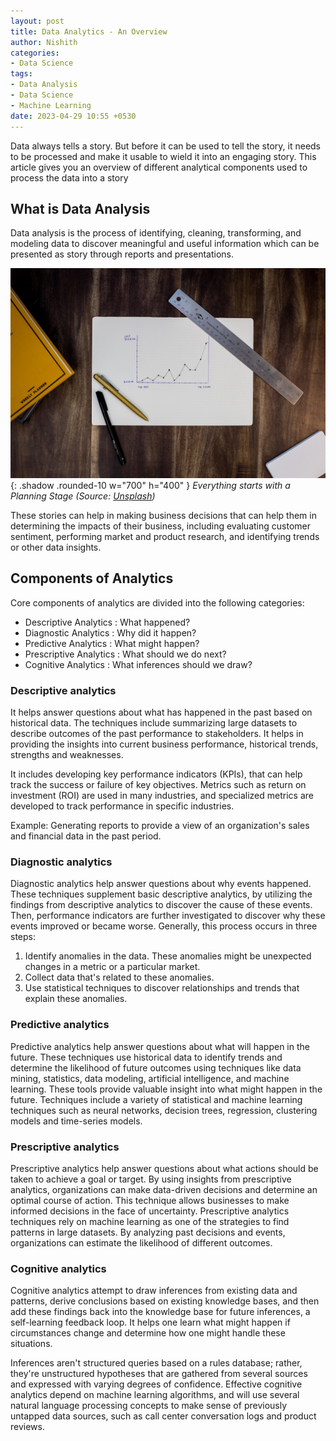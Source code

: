 ```yaml
---
layout: post
title: Data Analytics - An Overview
author: Nishith
categories:
- Data Science
tags:
- Data Analysis
- Data Science
- Machine Learning
date: 2023-04-29 10:55 +0530
---
```

Data always tells a story. But before it can be used to tell the story, it needs to be processed and make it usable to wield it into an engaging story. This article gives you an overview of different analytical components used to process the data into a story

## What is Data Analysis
Data analysis is the process of identifying, cleaning, transforming, and modeling data to discover meaningful and useful information which can be presented as story through reports and presentations.

![Desktop View](/assets/img/ds.jpg){: .shadow .rounded-10 w="700" h="400" }
*Everything starts with a Planning Stage (Source: [Unsplash](https://unsplash.com/photos/6EnTPvPPL6I))*

These stories can help in making business decisions that can help them in determining the impacts of their business, including evaluating customer sentiment, performing market and product research, and identifying trends or other data insights.

## Components of Analytics

Core components of analytics are divided into the following categories:

-   Descriptive Analytics 
    : What happened?
-   Diagnostic Analytics
    : Why did it happen?
-   Predictive Analytics
    : What might happen?
-   Prescriptive Analytics
    : What should we do next?
-   Cognitive Analytics
    : What inferences should we draw?

### Descriptive analytics

It helps answer questions about what has happened in the past based on historical data. The techniques include summarizing large datasets to describe outcomes of the past performance to stakeholders. It helps in providing the insights into current business performance, historical trends, strengths and weaknesses.

It includes developing key performance indicators (KPIs), that can help track the success or failure of key objectives. Metrics such as return on investment (ROI) are used in many industries, and specialized metrics are developed to track performance in specific industries.

Example: Generating reports to provide a view of an organization's sales and financial data in the past period.

### Diagnostic analytics

Diagnostic analytics help answer questions about why events happened. These techniques supplement basic descriptive analytics, by utilizing the findings from descriptive analytics to discover the cause of these events. Then, performance indicators are further investigated to discover why these events improved or became worse. Generally, this process occurs in three steps:

1.  Identify anomalies in the data. These anomalies might be unexpected changes in a metric or a particular market.
2.  Collect data that's related to these anomalies.
3.  Use statistical techniques to discover relationships and trends that explain these anomalies.

### Predictive analytics

Predictive analytics help answer questions about what will happen in the future. These techniques use historical data to identify trends and determine the likelihood of future outcomes using techniques like data mining, statistics, data modeling, artificial intelligence, and machine learning. These tools provide valuable insight into what might happen in the future. Techniques include a variety of statistical and machine learning techniques such as neural networks, decision trees, regression, clustering models and time-series models.

### Prescriptive analytics

Prescriptive analytics help answer questions about what actions should be taken to achieve a goal or target. By using insights from prescriptive analytics, organizations can make data-driven decisions and determine an optimal course of action. This technique allows businesses to make informed decisions in the face of uncertainty. Prescriptive analytics techniques rely on machine learning as one of the strategies to find patterns in large datasets. By analyzing past decisions and events, organizations can estimate the likelihood of different outcomes.

### Cognitive analytics

Cognitive analytics attempt to draw inferences from existing data and patterns, derive conclusions based on existing knowledge bases, and then add these findings back into the knowledge base for future inferences, a self-learning feedback loop. It helps one learn what might happen if circumstances change and determine how one might handle these situations.

Inferences aren't structured queries based on a rules database; rather, they're unstructured hypotheses that are gathered from several sources and expressed with varying degrees of confidence. Effective cognitive analytics depend on machine learning algorithms, and will use several natural language processing concepts to make sense of previously untapped data sources, such as call center conversation logs and product reviews.

<!-- ## Difference between Descriptive, Predictive and Prescriptive Analytics

| Comparison   | Descriptive                                                        | Predictive                                                                               | Prescriptive                                                                                                      |
| ------------ | ------------------------------------------------------------------ | ---------------------------------------------------------------------------------------- | ----------------------------------------------------------------------------------------------------------------- |
| **Summary**  | What Happened?                                                     | What's going to happen?                                                                  | What should Happen?                                                                                               |
| **Function** | Uses data mining and data aggregation to discover historical data. | Looks at all historical data and analyzes past data trends to predict what could happen. | Takes the conclusions gleaned from descriptive and predictive analytics and recommends the best course of action. |
| **Pros**     | Easy to employ in daily operations. Less experience is required.   | Valuable as a forecasting tool.                                                          | Offers critical insights into making the best data-driven decision.                                               |
| **Cons**     | Offers a limited view, and doesn't go beyond the data's surface.   | Needs lots of historical data to work. Will never be 100% accurate.                      | Requires lot of past data and often not accounts for all variables.                                               |
 -->
